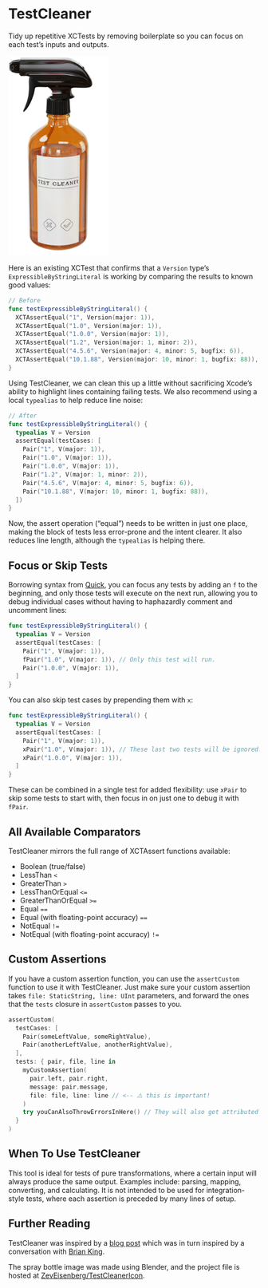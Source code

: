 # TestCleaner

Tidy up repetitive XCTests by removing boilerplate so you can focus on each test’s inputs and outputs.

<img alt="a photo-real 3D render of a fancy spray bottle. The label says TEST CLEANER and has artwork reminiscent of the Xcode icons for passing and failing tests." src="TestCleaner.png" width=200 />

Here is an existing XCTest that confirms that a `Version` type’s `ExpressibleByStringLiteral` is working by comparing the results to known good values:

```swift
// Before
func testExpressibleByStringLiteral() {
  XCTAssertEqual("1", Version(major: 1)),
  XCTAssertEqual("1.0", Version(major: 1)),
  XCTAssertEqual("1.0.0", Version(major: 1)),
  XCTAssertEqual("1.2", Version(major: 1, minor: 2)),
  XCTAssertEqual("4.5.6", Version(major: 4, minor: 5, bugfix: 6)),
  XCTAssertEqual("10.1.88", Version(major: 10, minor: 1, bugfix: 88)),
}
```

Using TestCleaner, we can clean this up a little without sacrificing Xcode’s ability to highlight lines containing failing tests. We also recommend using a local `typealias` to help reduce line noise:

```swift
// After
func testExpressibleByStringLiteral() {
  typealias V = Version
  assertEqual(testCases: [
    Pair("1", V(major: 1)),
    Pair("1.0", V(major: 1)),
    Pair("1.0.0", V(major: 1)),
    Pair("1.2", V(major: 1, minor: 2)),
    Pair("4.5.6", V(major: 4, minor: 5, bugfix: 6)),
    Pair("10.1.88", V(major: 10, minor: 1, bugfix: 88)),
  ])
}
```

Now, the assert operation (“equal”) needs to be written in just one place, making the block of tests less error-prone and the intent clearer. It also reduces line length, although the `typealias` is helping there.

## Focus or Skip Tests

Borrowing syntax from [Quick](https://github.com/Quick/Quick), you can focus any tests by adding an `f` to the beginning, and only those tests will execute on the next run, allowing you to debug individual cases without having to haphazardly comment and uncomment lines:

```swift
func testExpressibleByStringLiteral() {
  typealias V = Version
  assertEqual(testCases: [
    Pair("1", V(major: 1)),
    fPair("1.0", V(major: 1)), // Only this test will run.
    Pair("1.0.0", V(major: 1)),
  ]
}
```

You can also skip test cases by prepending them with `x`:

```swift
func testExpressibleByStringLiteral() {
  typealias V = Version
  assertEqual(testCases: [
    Pair("1", V(major: 1)),
    xPair("1.0", V(major: 1)), // These last two tests will be ignored.
    xPair("1.0.0", V(major: 1)),
  ]
}
```

These can be combined in a single test for added flexibility: use `xPair` to skip some tests to start with, then focus in on just one to debug it with `fPair`.

## All Available Comparators

TestCleaner mirrors the full range of XCTAssert functions available:

- Boolean (true/false)
- LessThan `<`
- GreaterThan `>`
- LessThanOrEqual `<=`
- GreaterThanOrEqual `>=`
- Equal `==`
- Equal (with floating-point accuracy) `==`
- NotEqual `!=`
- NotEqual (with floating-point accuracy) `!=`

## Custom Assertions

If you have a custom assertion function, you can use the `assertCustom` function to use it with TestCleaner. Just make sure your custom assertion takes `file: StaticString, line: UInt` parameters, and forward the ones that the `tests` closure in `assertCustom` passes to you.

```swift
assertCustom(
  testCases: [
    Pair(someLeftValue, someRightValue),
    Pair(anotherLeftValue, anotherRightValue),
  ],
  tests: { pair, file, line in
    myCustomAssertion(
      pair.left, pair.right,
      message: pair.message,
      file: file, line: line // <-- ⚠️ this is important!
    )
    try youCanAlsoThrowErrorsInHere() // They will also get attributed to the correct line.
  }
)
```

## When To Use TestCleaner

This tool is ideal for tests of pure transformations, where a certain input will always produce the same output. Examples include: parsing, mapping, converting, and calculating. It is not intended to be used for integration-style tests, where each assertion is preceded by many lines of setup.

## Further Reading

TestCleaner was inspired by a [blog post](https://web.archive.org/web/20191201034555/https://www.rightpoint.com/rplabs/2019/03/xctest-line-by-line/) which was in turn inspired by a conversation with [Brian King](https://twitter.com/kingofbrian).

The spray bottle image was made using Blender, and the project file is hosted at [ZevEisenberg/TestCleanerIcon](https://github.com/ZevEisenberg/TestCleanerIcon.git).
